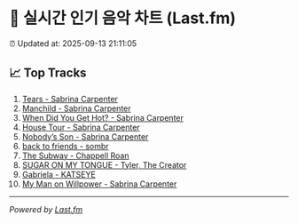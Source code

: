 # 🎵 실시간 인기 음악 차트 (Last.fm)

⏰ Updated at: 2025-09-13 21:11:05

## 📈 Top Tracks

1. [Tears - Sabrina Carpenter](https://www.last.fm/music/Sabrina+Carpenter/_/Tears)
2. [Manchild - Sabrina Carpenter](https://www.last.fm/music/Sabrina+Carpenter/_/Manchild)
3. [When Did You Get Hot? - Sabrina Carpenter](https://www.last.fm/music/Sabrina+Carpenter/_/When+Did+You+Get+Hot%3F)
4. [House Tour - Sabrina Carpenter](https://www.last.fm/music/Sabrina+Carpenter/_/House+Tour)
5. [Nobody’s Son - Sabrina Carpenter](https://www.last.fm/music/Sabrina+Carpenter/_/Nobody%E2%80%99s+Son)
6. [back to friends - sombr](https://www.last.fm/music/sombr/_/back+to+friends)
7. [The Subway - Chappell Roan](https://www.last.fm/music/Chappell+Roan/_/The+Subway)
8. [SUGAR ON MY TONGUE - Tyler, The Creator](https://www.last.fm/music/Tyler,+The+Creator/_/SUGAR+ON+MY+TONGUE)
9. [Gabriela - KATSEYE](https://www.last.fm/music/KATSEYE/_/Gabriela)
10. [My Man on Willpower - Sabrina Carpenter](https://www.last.fm/music/Sabrina+Carpenter/_/My+Man+on+Willpower)

---
*Powered by [Last.fm](https://www.last.fm)*
